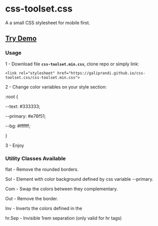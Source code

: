 # css-toolset.css

A a small CSS stylesheet for mobile first.

## [Try Demo](https://galiprandi.github.io/css-toolset.css/demo.html)

### Usage

1 - Download file **`css-toolset.min.css`**, clone repo or simply link:

`<link rel="stylesheet" href="https://galiprandi.github.io/css-toolset.css/css-toolset.min.css">`

2 - Change color variables on your style section:

:root {

--text: #333333;

--primary: #e76f51;

--bg: #ffffff;

}

3 - Enjoy

### Utility Classes Available

flat - Remove the rounded borders.

Sol - Element with color background defined by css variable --primary.

Com - Swap the colors between they complementary.

Out - Remove the border.

Inv - Inverts the colors defined in the

hr.Sep - Invisible 1rem separation (only valid for hr tags)
